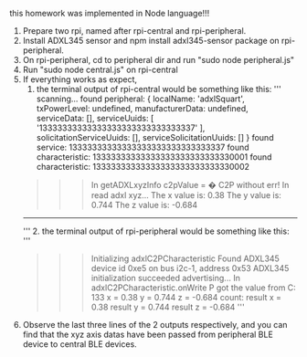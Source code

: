 this homework was implemented in Node language!!!
1. Prepare two rpi, named after rpi-central and rpi-peripheral.
2. Install ADXL345 sensor and npm install adxl345-sensor package on rpi-peripheral.
3. On rpi-peripheral, cd to peripheral dir and run "sudo node peripheral.js"
4. Run "sudo node central.js" on rpi-central
5. If everything works as expect, 
	1. the terminal output of rpi-central would be something like this:
      '''
      scanning...
      found peripheral: { localName: 'adxlSquart',
      txPowerLevel: undefined,
      manufacturerData: undefined,
      serviceData: [],
      serviceUuids: [ '13333333333333333333333333333337' ],
      solicitationServiceUuids: [],
      serviceSolicitationUuids: [] }
      found service: 13333333333333333333333333333337
      found characteristic: 13333333333333333333333333330001
      found characteristic: 13333333333333333333333333330002
      >>> In getADXLxyzInfo
      >>> c2pValue = �
      >>> C2P without err!
      >>> In read adxl xyz...
      The x value is: 0.38
      The y value is: 0.744
      The z value is: -0.684
      ---------------
      '''
	2. the terminal output of rpi-peripheral would be something like this:
      '''
      >>> Initializing adxlC2PCharacteristic
      Found ADXL345 device id 0xe5 on bus i2c-1, address 0x53
      ADXL345 initialization succeeded
      advertising...
      >>>In adxlC2PCharacteristic.onWrite P got the value from C: 133
      >>> x = 0.38
      >>> y = 0.744
      >>> z = -0.684
      >>> count: 
      >>> result x = 0.38
      >>> result y = 0.744
      >>> result z = -0.684
      '''
6. Observe the last three lines of the 2 outputs respectively, and you can find that the xyz axis datas have been passed from peripheral BLE device to central BLE devices.
